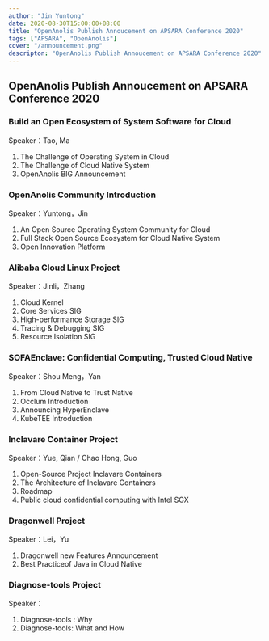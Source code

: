 ```yaml
---
author: "Jin Yuntong"
date: 2020-08-30T15:00:00+08:00
title: "OpenAnolis Publish Annoucement on APSARA Conference 2020"	
tags: ["APSARA", "OpenAnolis"]
cover: "/announcement.png"
descripton: "OpenAnolis Publish Annoucement on APSARA Conference 2020"
---
```


## OpenAnolis Publish Annoucement on APSARA Conference 2020 

### Build an Open Ecosystem of System Software for Cloud

Speaker：Tao, Ma

1. The Challenge of Operating System in Cloud
2. The Challenge of Cloud Native System
3. OpenAnolis BIG Announcement

### OpenAnolis Community Introduction

Speaker：Yuntong，Jin

1. An Open Source Operating System Community for Cloud
2. Full Stack Open Source Ecosystem for Cloud Native System
3. Open Innovation Platform

### Alibaba Cloud Linux Project

Speaker：Jinli，Zhang 

1. Cloud Kernel 
2. Core Services SIG
3. High-performance Storage SIG
4. Tracing & Debugging SIG
5. Resource Isolation SIG

### SOFAEnclave: Confidential Computing, Trusted Cloud Native

Speaker：Shou Meng，Yan

1. From Cloud Native to Trust Native
2. Occlum Introduction
3. Announcing HyperEnclave
4. KubeTEE Introduction

### Inclavare Container Project

Speaker：Yue, Qian / Chao Hong, Guo

1. Open-Source Project Inclavare Containers
2. The Architecture of Inclavare Containers 
3. Roadmap
4. Public cloud confidential computing with Intel SGX

### Dragonwell Project

Speaker：Lei，Yu

1. Dragonwell new Features Announcement
2. Best Practiceof Java in Cloud Native

### Diagnose-tools Project 

Speaker：

1. Diagnose-tools : Why
2. Diagnose-tools: What and How